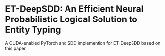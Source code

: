 # ET-DeepSDD: An Efficient Neural Probabilistic Logical Solution to Entity Typing

A CUDA-enabled PyTorch and SDD implemention for ET-DeepSDD based on this paper

